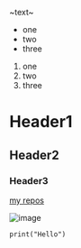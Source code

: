~text~

* one
* two
* three

1. one
1. two
1. three


# Header1
## Header2
### Header3

[my repos](https://github.com/MaxTitkov/)

![image](https://picsum.photos/id/130/200/300)

`print("Hello")`

